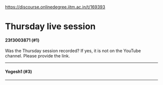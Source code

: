 https://discourse.onlinedegree.iitm.ac.in/t/169393

<html><head><meta charset='utf-8'><title>Thursday live session</title></head><body>
<h1>Thursday live session</h1>
<h4>23f3003871 (#1)</h4>
<p>Was the Thursday session recorded? If yes, it is not on the YouTube channel. Please provide the link.</p><hr>

<h4>Yogesh1 (#3)</h4>
<div class="youtube-onebox lazy-video-container" data-provider-name="youtube" data-video-id="SiW-rcMk0Nk" data-video-start-time="" data-video-title="2025-02-06 Week 4 - Session 4 - TDS Jan 25">
<a class="video-thumbnail" href="https://www.youtube.com/watch?v=SiW-rcMk0Nk" rel="noopener nofollow ugc" target="_blank">

</a>
</div>
<hr>

</body></html>